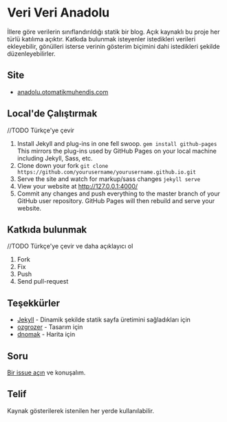 # Veri Veri Anadolu

İllere göre verilerin sınıflandırıldığı statik bir blog. Açık kaynaklı bu proje her türlü katılıma açıktır. Katkıda bulunmak isteyenler istedikleri verileri ekleyebilir, gönülleri isterse verinin gösterim biçimini dahi istedikleri şekilde düzenleyebilirler.

## Site

- [anadolu.otomatikmuhendis.com](http://anadolu.otomatikmuhendis.com/)

## Local'de Çalıştırmak
//TODO Türkçe'ye çevir
1. Install Jekyll and plug-ins in one fell swoop. `gem install github-pages` This mirrors the plug-ins used by GitHub Pages on your local machine including Jekyll, Sass, etc.
2. Clone down your fork `git clone https://github.com/yourusername/yourusername.github.io.git`
3. Serve the site and watch for markup/sass changes `jekyll serve`
4. View your website at http://127.0.0.1:4000/
5. Commit any changes and push everything to the master branch of your GitHub user repository. GitHub Pages will then rebuild and serve your website.

## Katkıda bulunmak
//TODO Türkçe'ye çevir ve daha açıklayıcı ol
1. Fork
2. Fix
3. Push
4. Send pull-request

## Teşekkürler

- [Jekyll](https://github.com/jekyll/jekyll) - Dinamik şekilde statik sayfa üretimini sağladıkları için
- [ozgrozer](https://github.com/ozgrozer/) - Tasarım için
- [dnomak](https://github.com/dnomak/) - Harita için

## Soru

[Bir issue açın](https://github.com/otomatikmuhendis/anadolu/issues/new) ve konuşalım.

## Telif

Kaynak gösterilerek istenilen her yerde kullanılabilir.
